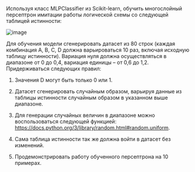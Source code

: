 Используя класс MLPClassifier из Scikit-learn, обучить многослойный персептрон имитации работы логической схемы со следующей таблицей истинности:

![image](https://i.imgur.com/cy5Crb7.png)

Для обучения модели сгенерировать датасет из 80 строк (каждая комбинация A, B, C, D должна варьироваться 10 раз, включая исходную таблицу
истинности). Вариация нуля должна осуществляться в диапазоне от 0 до 0,4,
вариация единицы – от 0,6 до 1,2.
Придерживаться следующих правил:
1. Значения D могут быть только 0 или 1.

2. Датасет сгенерировать случайным образом, варьируя данные из таблицы истинности случайным образом в указанном выше диапазоне. 
3. Для генерации случайных величин в диапазоне можно воспользоваться следующей функцией: https://docs.python.org/3/library/random.html#random.uniform.
3. Сама таблица истинности так же должна войти в датасет без изменений.
4. Продемонстрировать работу обученного персептрона на 10 примерах.
